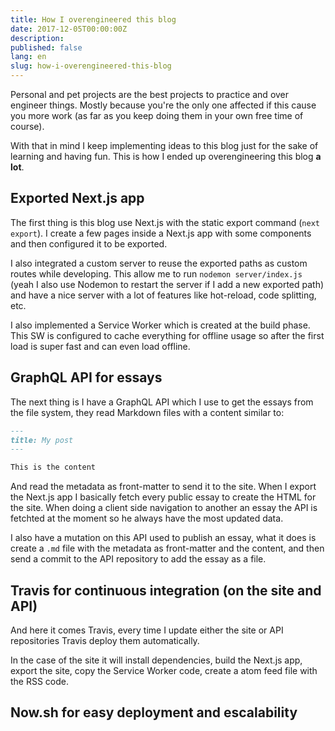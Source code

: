 ```yaml
---
title: How I overengineered this blog
date: 2017-12-05T00:00:00Z
description:
published: false
lang: en
slug: how-i-overengineered-this-blog
---
```


Personal and pet projects are the best projects to practice and over engineer things. Mostly because you're the only one affected if this cause you more work (as far as you keep doing them in your own free time of course).

With that in mind I keep implementing ideas to this blog just for the sake of learning and having fun. This is how I ended up overengineering this blog **a lot**.

## Exported Next.js app

The first thing is this blog use Next.js with the static export command (`next export`). I create a few pages inside a Next.js app with some components and then configured it to be exported.

I also integrated a custom server to reuse the exported paths as custom routes while developing. This allow me to run `nodemon server/index.js` (yeah I also use Nodemon to restart the server if I add a new exported path) and have a nice server with a lot of features like hot-reload, code splitting, etc.

I also implemented a Service Worker which is created at the build phase. This SW is configured to cache everything for offline usage so after the first load is super fast and can even load offline.

## GraphQL API for essays

The next thing is I have a GraphQL API which I use to get the essays from the file system, they read Markdown files with a content similar to:

```markdown
---
title: My post
---

This is the content
```

And read the metadata as front-matter to send it to the site. When I export the Next.js app I basically fetch every public essay to create the HTML for the site. When doing a client side navigation to another an essay the API is fetchted at the moment so he always have the most updated data.

I also have a mutation on this API used to publish an essay, what it does is create a `.md` file with the metadata as front-matter and the content, and then send a commit to the API repository to add the essay as a file.

## Travis for continuous integration (on the site and API)

And here it comes Travis, every time I update either the site or API repositories Travis deploy them automatically.

In the case of the site it will install dependencies, build the Next.js app, export the site, copy the Service Worker code, create a atom feed file with the RSS code.

## Now.sh for easy deployment and escalability
